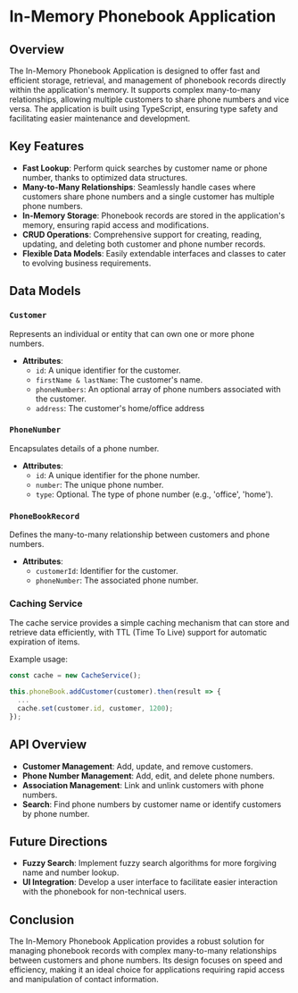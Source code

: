 # In-Memory Phonebook Application

## Overview

The In-Memory Phonebook Application is designed to offer fast and efficient storage, retrieval, and management of phonebook records directly within the application's memory. It supports complex many-to-many relationships, allowing multiple customers to share phone numbers and vice versa. The application is built using TypeScript, ensuring type safety and facilitating easier maintenance and development.

## Key Features

- **Fast Lookup**: Perform quick searches by customer name or phone number, thanks to optimized data structures.
- **Many-to-Many Relationships**: Seamlessly handle cases where customers share phone numbers and a single customer has multiple phone numbers.
- **In-Memory Storage**: Phonebook records are stored in the application's memory, ensuring rapid access and modifications.
- **CRUD Operations**: Comprehensive support for creating, reading, updating, and deleting both customer and phone number records.
- **Flexible Data Models**: Easily extendable interfaces and classes to cater to evolving business requirements.

## Data Models

### `Customer`
Represents an individual or entity that can own one or more phone numbers.
- **Attributes**:
  - `id`: A unique identifier for the customer.
  - `firstName & lastName`: The customer's name.
  - `phoneNumbers`: An optional array of phone numbers associated with the customer.
  - `address`: The customer's home/office address

### `PhoneNumber`
Encapsulates details of a phone number.
- **Attributes**:
  - `id`: A unique identifier for the phone number.
  - `number`: The unique phone number.
  - `type`: Optional. The type of phone number (e.g., 'office', 'home').

### `PhoneBookRecord`
Defines the many-to-many relationship between customers and phone numbers.
- **Attributes**:
  - `customerId`: Identifier for the customer.
  - `phoneNumber`: The associated phone number.

### Caching Service
The cache service provides a simple caching mechanism that can store and retrieve data efficiently, with TTL (Time To Live) support for automatic expiration of items.

Example usage:
```javascript
const cache = new CacheService();

this.phoneBook.addCustomer(customer).then(result => {
  ...
  cache.set(customer.id, customer, 1200);
});
```

## API Overview

- **Customer Management**: Add, update, and remove customers.
- **Phone Number Management**: Add, edit, and delete phone numbers.
- **Association Management**: Link and unlink customers with phone numbers.
- **Search**: Find phone numbers by customer name or identify customers by phone number.

## Future Directions

- **Fuzzy Search**: Implement fuzzy search algorithms for more forgiving name and number lookup.
- **UI Integration**: Develop a user interface to facilitate easier interaction with the phonebook for non-technical users.

## Conclusion

The In-Memory Phonebook Application provides a robust solution for managing phonebook records with complex many-to-many relationships between customers and phone numbers. Its design focuses on speed and efficiency, making it an ideal choice for applications requiring rapid access and manipulation of contact information.